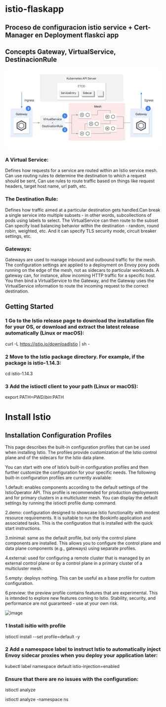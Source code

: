 # istio-flaskapp

## Proceso de configuracion istio service + Cert-Manager en Deployment flaskci app 

## Concepts Gateway, VirtualService, DestinacionRule

![image](Screenshot_4.png)

### A Virtual Service: 

Defines how requests for a service are routed within an Istio service mesh. Can use routing rules to determine the destination 
to which a request should be sent, Can use rules to route traffic based on things like request headers, target host name, 
url path, etc.

### The Destination Rule: 

Defines how traffic aimed at a particular destination gets handled.Can break a single service into multiple subsets - in other words, subcollections of pods using labels to select. The VirtualService can then route to the subset Can specify load balancing behavior 
within the destination - random, round robin, weighted, etc. And it can specify TLS security mode, circuit breaker settings, etc.

### Gateways:

Gateways are used to manage inbound and outbound traffic for the mesh. The configuration settings are applied to a deployment on Envoy poxy pods running on the edge of the mesh, not as sidecars to particular workloads. A gateway can, for instance, allow incoming HTTP traffic for a specific host. You then bind a VirtualService to the Gateway, and the Gateway uses the VirtualService information to route the incoming request to the correct destination.

## Getting Started


### 1 Go to the Istio release page to download the installation file for your OS, or download and extract the latest release automatically (Linux or macOS):

curl -L https://istio.io/downloadIstio | sh -

### 2 Move to the Istio package directory. For example, if the package is istio-1.14.3:

cd istio-1.14.3

### 3 Add the istioctl client to your path (Linux or macOS):

export PATH=$PWD/bin:$PATH


# Install Istio

## Installation Configuration Profiles

This page describes the built-in configuration profiles that can be used when installing Istio. The profiles provide customization of the Istio control plane and of the sidecars for the Istio data plane.

You can start with one of Istio’s built-in configuration profiles and then further customize the configuration for your specific needs. The following built-in configuration profiles are currently available:

1.default: enables components according to the default settings of the IstioOperator API. This profile is recommended for production deployments and for primary clusters in a multicluster mesh. You can display the default settings by running the istioctl profile dump command.

2.demo: configuration designed to showcase Istio functionality with modest resource requirements. It is suitable to run the Bookinfo application and associated tasks. This is the configuration that is installed with the quick start instructions.

3.minimal: same as the default profile, but only the control plane components are installed. This allows you to configure the control plane and data plane components (e.g., gateways) using separate profiles.

4.external: used for configuring a remote cluster that is managed by an external control plane or by a control plane in a primary cluster of a multicluster mesh.

5.empty: deploys nothing. This can be useful as a base profile for custom configuration.

6.preview: the preview profile contains features that are experimental. This is intended to explore new features coming to Istio. Stability, security, and performance are not guaranteed - use at your own risk.

![image](https://user-images.githubusercontent.com/66542754/183929719-12c6b391-bd52-469d-8972-eb50e94c13e3.png)


### 1 Install isitio with profile

istioctl install --set profile=default -y


### 2 Add a namespace label to instruct Istio to automatically inject Envoy sidecar proxies when you deploy your application later:

kubectl label namespace default istio-injection=enabled

### Ensure that there are no issues with the configuration:

istioctl analyze 

istioctl analyze -namespace ns
